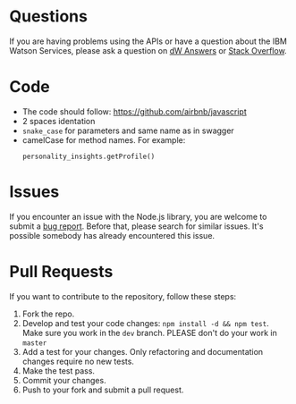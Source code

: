 # Questions

If you are having problems using the APIs or have a question about the IBM
Watson Services, please ask a question on
[dW Answers](https://developer.ibm.com/answers/questions/ask/?topics=watson)
or [Stack Overflow](http://stackoverflow.com/questions/ask?tags=ibm-watson).

# Code

* The code should follow: https://github.com/airbnb/javascript
* 2 spaces identation
* `snake_case` for parameters and same name as in swagger
* camelCase for method names. For example:  
  ```
  personality_insights.getProfile()
  ```
  
# Issues

If you encounter an issue with the Node.js library, you are welcome to submit
a [bug report](https://github.com/watson-developer-cloud/nodejs-wrapper/issues).
Before that, please search for similar issues. It's possible somebody has
already encountered this issue.

# Pull Requests

If you want to contribute to the repository, follow these steps:

1. Fork the repo.
2. Develop and test your code changes: `npm install -d && npm test`. Make sure you work in the `dev` branch. PLEASE don't do your work in `master`
3. Add a test for your changes. Only refactoring and documentation changes
require no new tests.
4. Make the test pass.
5. Commit your changes.
6. Push to your fork and submit a pull request.